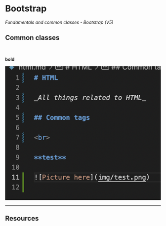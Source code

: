 # Bootstrap

_Fundamentals and common classes - Bootstrap (V5)_

## Common classes

<br>

**bold**

![Picture here](img/code_sample.png)

---

## **Resources**

<br>
